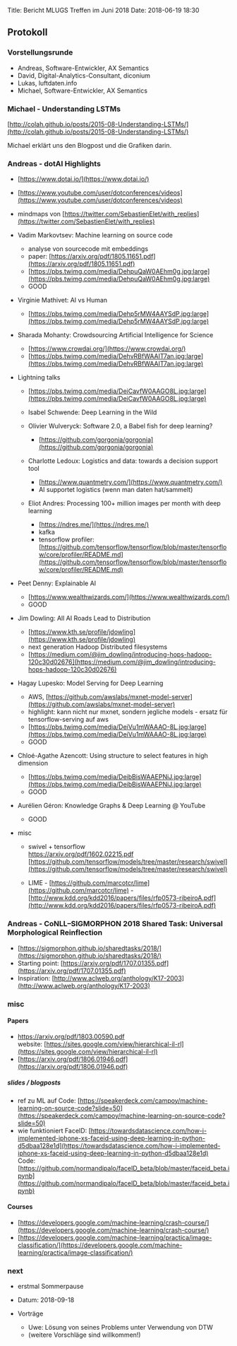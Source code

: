 Title: Bericht MLUGS Treffen im Juni 2018
Date: 2018-06-19 18:30

## Protokoll

### Vorstellungsrunde

- Andreas, Software-Entwickler, AX Semantics
- David, Digital-Analytics-Consultant, diconium
- Lukas, luftdaten.info
- Michael, Software-Entwickler, AX Semantics


### Michael - Understanding LSTMs

[http://colah.github.io/posts/2015-08-Understanding-LSTMs/](http://colah.github.io/posts/2015-08-Understanding-LSTMs/)

Michael erklärt uns den Blogpost und die Grafiken darin.


### Andreas - dotAI Highlights

- [https://www.dotai.io/](https://www.dotai.io/)
- [https://www.youtube.com/user/dotconferences/videos](https://www.youtube.com/user/dotconferences/videos)
- mindmaps von [https://twitter.com/SebastienElet/with_replies](https://twitter.com/SebastienElet/with_replies)

- Vadim Markovtsev: Machine learning on source code
    - analyse von sourcecode mit embeddings
    - paper: [https://arxiv.org/pdf/1805.11651.pdf](https://arxiv.org/pdf/1805.11651.pdf)
    - [https://pbs.twimg.com/media/DehpuQaW0AEhm0g.jpg:large](https://pbs.twimg.com/media/DehpuQaW0AEhm0g.jpg:large)
    - GOOD

- Virginie Mathivet: AI vs Human
    - [https://pbs.twimg.com/media/Dehp5rMW4AAYSdP.jpg:large](https://pbs.twimg.com/media/Dehp5rMW4AAYSdP.jpg:large)

- Sharada Mohanty: Crowdsourcing Artificial Intelligence for Science
    - [https://www.crowdai.org/](https://www.crowdai.org/)
    - [https://pbs.twimg.com/media/DehvRBfWAAIT7an.jpg:large](https://pbs.twimg.com/media/DehvRBfWAAIT7an.jpg:large)

- Lightning talks
    - [https://pbs.twimg.com/media/DeiCavfW0AAGO8L.jpg:large](https://pbs.twimg.com/media/DeiCavfW0AAGO8L.jpg:large)
    - Isabel Schwende: Deep Learning in the Wild
    - Olivier Wulveryck: Software 2.0, a Babel fish for deep learning?
      - [https://github.com/gorgonia/gorgonia](https://github.com/gorgonia/gorgonia)

    - Charlotte Ledoux: Logistics and data: towards a decision support tool
        - [https://www.quantmetry.com/](https://www.quantmetry.com/)
        - AI supportet logistics (wenn man daten hat/sammelt)

    - Eliot Andres: Processing 100+ million images per month with deep learning
        - [https://ndres.me/](https://ndres.me/)
        - kafka
        - tensorflow profiler: [https://github.com/tensorflow/tensorflow/blob/master/tensorflow/core/profiler/README.md](https://github.com/tensorflow/tensorflow/blob/master/tensorflow/core/profiler/README.md)

- Peet Denny: Explainable AI
    - [https://www.wealthwizards.com/](https://www.wealthwizards.com/)
    - GOOD

- Jim Dowling: All AI Roads Lead to Distribution
    - [https://www.kth.se/profile/jdowling](https://www.kth.se/profile/jdowling)
    - next generation Hadoop Distributed filesystems
    - [https://medium.com/@jim_dowling/introducing-hops-hadoop-120c30d02676](https://medium.com/@jim_dowling/introducing-hops-hadoop-120c30d02676)

- Hagay Lupesko: Model Serving for Deep Learning
    - AWS, [https://github.com/awslabs/mxnet-model-server](https://github.com/awslabs/mxnet-model-server)
    - highlight: kann nicht nur mxnet, sondern jegliche models - ersatz für tensorflow-serving auf aws
    - [https://pbs.twimg.com/media/DeiVu1mWAAAO-8L.jpg:large](https://pbs.twimg.com/media/DeiVu1mWAAAO-8L.jpg:large)
    - GOOD

- Chloé-Agathe Azencott: Using structure to select features in high dimension
    - [https://pbs.twimg.com/media/DeibBisWAAEPNiJ.jpg:large](https://pbs.twimg.com/media/DeibBisWAAEPNiJ.jpg:large)
    - GOOD

- Aurélien Géron: Knowledge Graphs & Deep Learning @ YouTube
    - GOOD

- misc
    - swivel + tensorflow  
      [https://arxiv.org/pdf/1602.02215.pdf  ](https://arxiv.org/pdf/1602.02215.pdf)  
      [https://github.com/tensorflow/models/tree/master/research/swivel](https://github.com/tensorflow/models/tree/master/research/swivel)

    - LIME - [https://github.com/marcotcr/lime](https://github.com/marcotcr/lime)  -  [http://www.kdd.org/kdd2016/papers/files/rfp0573-ribeiroA.pdf](http://www.kdd.org/kdd2016/papers/files/rfp0573-ribeiroA.pdf)


### Andreas - CoNLL–SIGMORPHON 2018 Shared Task: Universal Morphological Reinflection

- [https://sigmorphon.github.io/sharedtasks/2018/](https://sigmorphon.github.io/sharedtasks/2018/)
- Starting point: [https://arxiv.org/pdf/1707.01355.pdf](https://arxiv.org/pdf/1707.01355.pdf)
- Inspiration: [http://www.aclweb.org/anthology/K17-2003](http://www.aclweb.org/anthology/K17-2003)


### misc

#### Papers

- [https://arxiv.org/pdf/1803.00590.pdf  ](https://arxiv.org/pdf/1803.00590.pdf)  
  website: [https://sites.google.com/view/hierarchical-il-rl](https://sites.google.com/view/hierarchical-il-rl)
- [https://arxiv.org/pdf/1806.01946.pdf](https://arxiv.org/pdf/1806.01946.pdf)

##### slides / blogposts

- ref zu ML auf Code: [https://speakerdeck.com/campoy/machine-learning-on-source-code?slide=50](https://speakerdeck.com/campoy/machine-learning-on-source-code?slide=50)
- wie funktioniert FaceID: [https://towardsdatascience.com/how-i-implemented-iphone-xs-faceid-using-deep-learning-in-python-d5dbaa128e1d](https://towardsdatascience.com/how-i-implemented-iphone-xs-faceid-using-deep-learning-in-python-d5dbaa128e1d)  
  Code: [https://github.com/normandipalo/faceID_beta/blob/master/faceid_beta.ipynb](https://github.com/normandipalo/faceID_beta/blob/master/faceid_beta.ipynb)

#### Courses

- [https://developers.google.com/machine-learning/crash-course/](https://developers.google.com/machine-learning/crash-course/)
- [https://developers.google.com/machine-learning/practica/image-classification/](https://developers.google.com/machine-learning/practica/image-classification/)

### next

- erstmal Sommerpause
- Datum: 2018-09-18
- Vorträge

    - Uwe: Lösung von seines Problems unter Verwendung von DTW
    - (weitere Vorschläge sind willkommen!)
